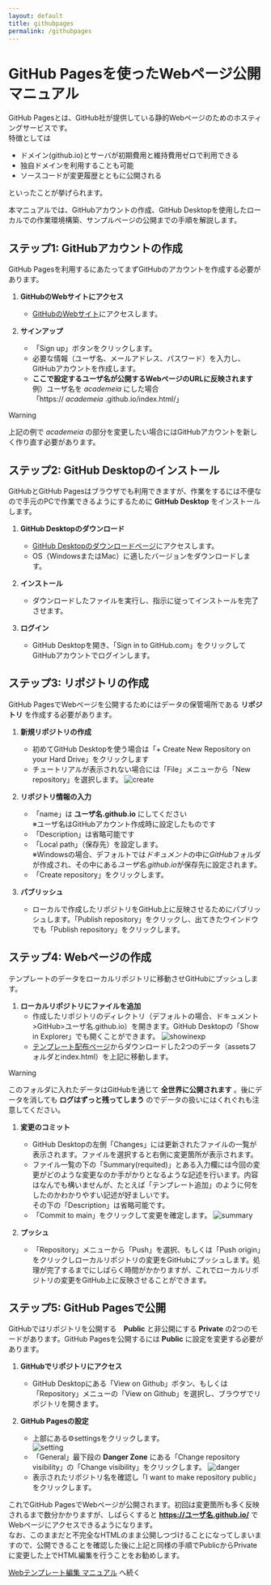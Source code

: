 ```yaml
---
layout: default
title: githubpages
permalink: /githubpages
---
```


# GitHub Pagesを使ったWebページ公開マニュアル

GitHub Pagesとは、GitHub社が提供している静的Webページのためのホスティングサービスです。  
特徴としては

- ドメイン(github.io)とサーバが初期費用と維持費用ゼロで利用できる  
- 独自ドメインを利用することも可能  
- ソースコードが変更履歴とともに公開される  

といったことが挙げられます。  

本マニュアルでは、GitHubアカウントの作成、GitHub Desktopを使用したローカルでの作業環境構築、サンプルページの公開までの手順を解説します。  

## ステップ1: GitHubアカウントの作成

GitHub Pagesを利用するにあたってまずGitHubのアカウントを作成する必要があります。  

1. **GitHubのWebサイトにアクセス**
    - [GitHubのWebサイト](https://github.com/)にアクセスします。

2. **サインアップ**
    - 「Sign up」ボタンをクリックします。
    - 必要な情報（ユーザ名、メールアドレス、パスワード）を入力し、GitHubアカウントを作成します。  
    - **ここで設定するユーザ名が公開するWebページのURLに反映されます**  
    例）ユーザ名を *academeia* にした場合  
    「https:// *academeia* .github.io/index.html/」  

> [!WARNING]  
> 上記の例で *academeia* の部分を変更したい場合にはGitHubアカウントを新しく作り直す必要があります。

## ステップ2: GitHub Desktopのインストール

GitHubとGitHub Pagesはブラウザでも利用できますが、作業をするには不便なので手元のPCで作業できるようにするために **GitHub Desktop** をインストールします。  

1. **GitHub Desktopのダウンロード**
    - [GitHub Desktopのダウンロードページ](https://desktop.github.com/)にアクセスします。
    - OS（WindowsまたはMac）に適したバージョンをダウンロードします。

2. **インストール**
    - ダウンロードしたファイルを実行し、指示に従ってインストールを完了させます。

3. **ログイン**
    - GitHub Desktopを開き、「Sign in to GitHub.com」をクリックしてGitHubアカウントでログインします。

## ステップ3: リポジトリの作成

GitHub PagesでWebページを公開するためにはデータの保管場所である **リポジトリ** を作成する必要があります。

1. **新規リポジトリの作成**
    - 初めてGitHub Desktopを使う場合は「+ Create New Repository on your Hard Drive」をクリックします
    - チュートリアルが表示されない場合には「File」メニューから「New repository」を選択します。
![create](/img/git1.jpg)

1. **リポジトリ情報の入力**
    - 「name」は **ユーザ名.github.io** にしてください  
    ※ユーザ名はGitHubアカウント作成時に設定したものです  
    - 「Description」は省略可能です
    - 「Local path」（保存先）を設定します。  
    ※Windowsの場合、デフォルトでは*ドキュメント*の中に*GitHub*フォルダが作成され、その中にある*ユーザ名.github.io*が保存先に設定されます。  
    - 「Create repository」をクリックします。

2. **パブリッシュ**
    - ローカルで作成したリポジトリをGitHub上に反映させるためにパブリッシュします。「Publish repository」をクリックし、出てきたウインドウでも「Publish repository」をクリックします。  

## ステップ4: Webページの作成

テンプレートのデータをローカルリポジトリに移動させGitHubにプッシュします。  

1. **ローカルリポジトリにファイルを追加**
    - 作成したリポジトリのディレクトリ（デフォルトの場合、ドキュメント>GitHub>ユーザ名.github.io）を開きます。GitHub Desktopの「Show in Explorer」でも開くことができます。
![showinexp](/web_template.github.io/docs/img/git2.jpg)
    - [テンプレート配布ページ]()からダウンロードした2つのデータ（assetsフォルダとindex.html）を上記に移動します。
> [!WARNING]
> このフォルダに入れたデータはGitHubを通じて **全世界に公開されます** 。後にデータを消しても **ログはずっと残ってしまう** のでデータの扱いにはくれぐれも注意してください。

1. **変更のコミット**
    - GitHub Desktopの左側「Changes」には更新されたファイルの一覧が表示されます。ファイルを選択すると右側に変更箇所が表示されます。
    - ファイル一覧の下の「Summary(requited)」とある入力欄には今回の変更がどのような変更なのか手がかりとなるような記述を行います。内容はなんでも構いませんが、たとえば「テンプレート追加」のように何をしたのかわかりやすい記述が好ましいです。  
    その下の「Description」は省略可能です。
    - 「Commit to main」をクリックして変更を確定します。
![summary](/web_template.github.io/docs/img/git3.jpg)

1. **プッシュ**
    - 「Repository」メニューから「Push」を選択、もしくは「Push origin」をクリックしローカルリポジトリの変更をGitHubにプッシュします。処理が完了するまでにしばらく時間がかかりますが、これでローカルリポジトリの変更をGitHub上に反映させることができます。  

## ステップ5: GitHub Pagesで公開

GitHubではリポジトリを公開する　**Public** と非公開にする **Private** の2つのモードがあります。GitHub Pagesを公開するには **Public** に設定を変更する必要があります。  

1. **GitHubでリポジトリにアクセス**
    - GitHub Desktopにある「View on Github」ボタン、もしくは「Repository」メニューの「View on Github」を選択し、ブラウザでリポジトリを開きます。

2. **GitHub Pagesの設定**   
    - 上部にある⚙settingsをクリックします。  
![setting](/web_template.github.io/docs/img/git4.jpg)
    - 「General」最下段の **Danger Zone** にある「Change repository visibility」の「Change visibility」をクリックします。
![danger](/web_template.github.io/docs/img/git5.jpg)
    - 表示されたリポジトリ名を確認し「I want to make repository public」をクリックします。

これでGitHub PagesでWebページが公開されます。初回は変更箇所も多く反映されるまで数分かかりますが、しばらくすると **https://ユーザ名.github.io/** でWebページにアクセスできるようになります。  
なお、このままだと不完全なHTMLのまま公開しつづけることになってしまいますので、公開できることを確認した後に上記と同様の手順でPublicからPrivateに変更した上でHTML編集を行うことをお勧めします。  

[Webテンプレート編集 マニュアル](md/webtemplate.md) へ続く
